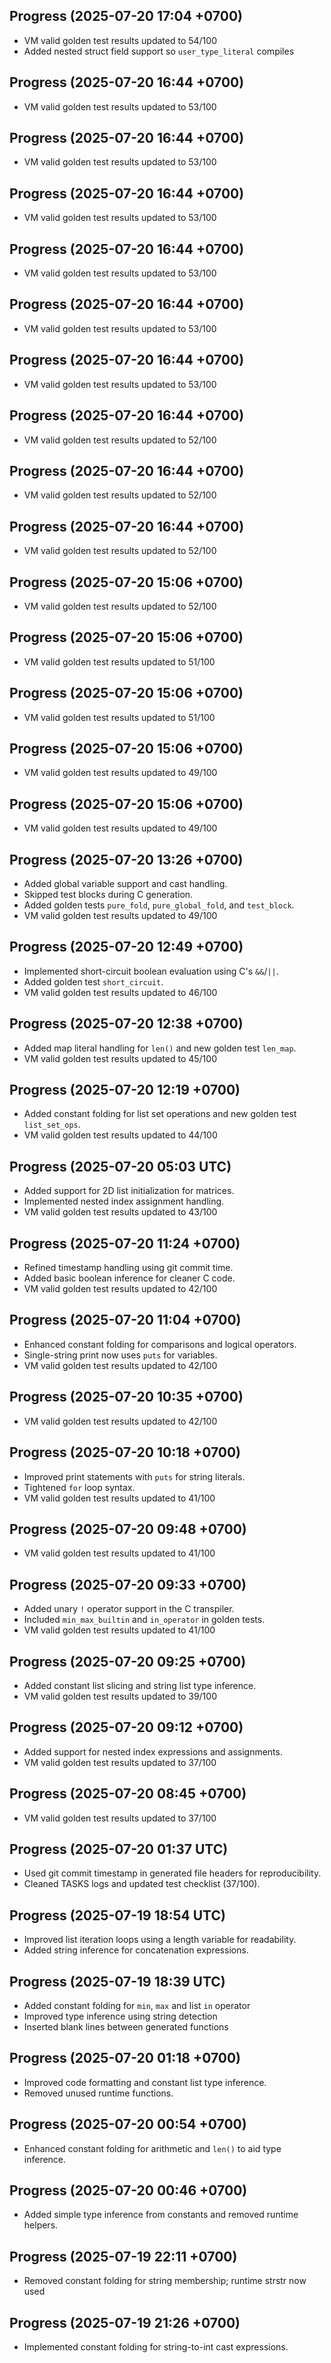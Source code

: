 ## Progress (2025-07-20 17:04 +0700)
- VM valid golden test results updated to 54/100
- Added nested struct field support so `user_type_literal` compiles

## Progress (2025-07-20 16:44 +0700)
- VM valid golden test results updated to 53/100

## Progress (2025-07-20 16:44 +0700)
- VM valid golden test results updated to 53/100

## Progress (2025-07-20 16:44 +0700)
- VM valid golden test results updated to 53/100

## Progress (2025-07-20 16:44 +0700)
- VM valid golden test results updated to 53/100

## Progress (2025-07-20 16:44 +0700)
- VM valid golden test results updated to 53/100

## Progress (2025-07-20 16:44 +0700)
- VM valid golden test results updated to 53/100

## Progress (2025-07-20 16:44 +0700)
- VM valid golden test results updated to 52/100

## Progress (2025-07-20 16:44 +0700)
- VM valid golden test results updated to 52/100

## Progress (2025-07-20 16:44 +0700)
- VM valid golden test results updated to 52/100

## Progress (2025-07-20 15:06 +0700)
- VM valid golden test results updated to 52/100

## Progress (2025-07-20 15:06 +0700)
- VM valid golden test results updated to 51/100

## Progress (2025-07-20 15:06 +0700)
- VM valid golden test results updated to 51/100

## Progress (2025-07-20 15:06 +0700)
- VM valid golden test results updated to 49/100

## Progress (2025-07-20 15:06 +0700)
- VM valid golden test results updated to 49/100

## Progress (2025-07-20 13:26 +0700)
- Added global variable support and cast handling.
- Skipped test blocks during C generation.
- Added golden tests `pure_fold`, `pure_global_fold`, and `test_block`.
- VM valid golden test results updated to 49/100

## Progress (2025-07-20 12:49 +0700)
- Implemented short-circuit boolean evaluation using C's `&&`/`||`.
- Added golden test `short_circuit`.
- VM valid golden test results updated to 46/100

## Progress (2025-07-20 12:38 +0700)
- Added map literal handling for `len()` and new golden test `len_map`.
- VM valid golden test results updated to 45/100

## Progress (2025-07-20 12:19 +0700)
- Added constant folding for list set operations and new golden test `list_set_ops`.
- VM valid golden test results updated to 44/100

## Progress (2025-07-20 05:03 UTC)
- Added support for 2D list initialization for matrices.
- Implemented nested index assignment handling.
- VM valid golden test results updated to 43/100

## Progress (2025-07-20 11:24 +0700)
- Refined timestamp handling using git commit time.
- Added basic boolean inference for cleaner C code.
- VM valid golden test results updated to 42/100

## Progress (2025-07-20 11:04 +0700)
- Enhanced constant folding for comparisons and logical operators.
- Single-string print now uses `puts` for variables.
- VM valid golden test results updated to 42/100


## Progress (2025-07-20 10:35 +0700)
- VM valid golden test results updated to 42/100

## Progress (2025-07-20 10:18 +0700)
- Improved print statements with `puts` for string literals.
- Tightened `for` loop syntax.
- VM valid golden test results updated to 41/100

## Progress (2025-07-20 09:48 +0700)
- VM valid golden test results updated to 41/100

## Progress (2025-07-20 09:33 +0700)
- Added unary `!` operator support in the C transpiler.
- Included `min_max_builtin` and `in_operator` in golden tests.
- VM valid golden test results updated to 41/100

## Progress (2025-07-20 09:25 +0700)
- Added constant list slicing and string list type inference.
- VM valid golden test results updated to 39/100

## Progress (2025-07-20 09:12 +0700)
- Added support for nested index expressions and assignments.
- VM valid golden test results updated to 37/100

## Progress (2025-07-20 08:45 +0700)
- VM valid golden test results updated to 37/100

## Progress (2025-07-20 01:37 UTC)
- Used git commit timestamp in generated file headers for reproducibility.
- Cleaned TASKS logs and updated test checklist (37/100).

## Progress (2025-07-19 18:54 UTC)
- Improved list iteration loops using a length variable for readability.
- Added string inference for concatenation expressions.

## Progress (2025-07-19 18:39 UTC)
- Added constant folding for `min`, `max` and list `in` operator
- Improved type inference using string detection
- Inserted blank lines between generated functions

## Progress (2025-07-20 01:18 +0700)
- Improved code formatting and constant list type inference.
- Removed unused runtime functions.

## Progress (2025-07-20 00:54 +0700)
- Enhanced constant folding for arithmetic and `len()` to aid type inference.

## Progress (2025-07-20 00:46 +0700)
- Added simple type inference from constants and removed runtime helpers.

## Progress (2025-07-19 22:11 +0700)
- Removed constant folding for string membership; runtime strstr now used

## Progress (2025-07-19 21:26 +0700)
- Implemented constant folding for string-to-int cast expressions.
